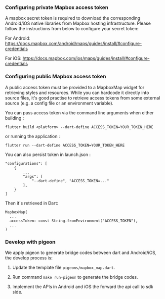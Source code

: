 ### Configuring private Mapbox access token
A mapbox secret token is required to download the corresponding Android/iOS native libraries from Mapbox hosting infrastructure. Please follow the instructions from below to configure your secret token:

For Android:
https://docs.mapbox.com/android/maps/guides/install/#configure-credentials

For iOS:
https://docs.mapbox.com/ios/maps/guides/install/#configure-credentials

### Configuring public Mapbox access token

A public access token must be provided to a MapboxMap widget for retrieving styles and resources.
While you can hardcode it directly into source files,
it's good practise to retrieve access tokens from some external source
(e.g. a config file or an environment variable).

You can pass access token via the command line arguments when either building : 

```
flutter build <platform> --dart-define ACCESS_TOKEN=YOUR_TOKEN_HERE
```

or running the application : 

```
flutter run --dart-define ACCESS_TOKEN=YOUR_TOKEN_HERE
```

You can also persist token in launch.json : 
```
"configurations": [
    {
        ...
        "args": [
            "--dart-define", "ACCESS_TOKEN=..."
        ],
    }
]
```

Then it's retrieved in Dart:
```
MapboxMap(
  ...
  accessToken: const String.fromEnvironment("ACCESS_TOKEN"),
  ...
)
```

### Develop with pigeon
We apply pigeon to generate bridge codes between dart and Android/iOS, the develop process is:

1. Update the template file `pigeons/mapbox_map.dart`.
   
2. Run command `make run-pigeon` to generate the bridge codes.
   
3. Implement the APIs in Android and iOS the forward the api call to sdk side.